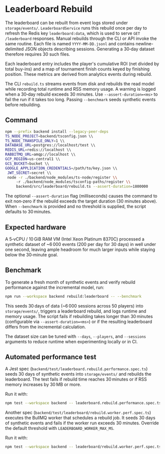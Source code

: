 # Leaderboard Rebuild

The leaderboard can be rebuilt from event logs stored under `storage/events/`.
`LeaderboardService` runs this rebuild once per day to refresh the Redis key
`leaderboard:data`, which is used to serve `GET /leaderboard` responses. Manual
rebuilds through the CLI or API invoke the same routine.
Each file is named `YYYY-MM-DD.jsonl` and contains newline-delimited JSON
objects describing sessions. Generating a 30‑day dataset therefore requires 30
such files.

Each leaderboard entry includes the player's cumulative ROI (net divided by
total buy-ins) and a map of tournament finish counts keyed by finishing
position. These metrics are derived from analytics events during rebuild.

The CLI `rebuild.ts` streams events from disk and rebuilds the read model while
recording total runtime and RSS memory usage. A warning is logged when a
30‑day rebuild exceeds 30 minutes. Use `--assert-duration=<ms>` to fail the run
if it takes too long. Passing `--benchmark` seeds synthetic events before
rebuilding.

## Command

```bash
npm --prefix backend install --legacy-peer-deps
TS_NODE_PROJECT=backend/tsconfig.json \\
TS_NODE_TRANSPILE_ONLY=1 \\
DATABASE_URL=postgres://localhost/test \\
REDIS_URL=redis://localhost \\
RABBITMQ_URL=amqp://localhost \\
GCP_REGION=us-central1 \\
GCS_BUCKET=bucket \\
GOOGLE_APPLICATION_CREDENTIALS=/path/to/key.json \\
 JWT_SECRET=secret \\
 node -r ./backend/node_modules/ts-node/register \\
     -r ./backend/node_modules/tsconfig-paths/register \\
     backend/src/leaderboard/rebuild.ts --assert-duration=1800000
```

The optional `--assert-duration` flag (milliseconds) causes the command to exit
non‑zero if the rebuild exceeds the target duration (30 minutes above). When
`--benchmark` is provided and no threshold is supplied, the script defaults to
30 minutes.

## Expected hardware

A 5‑vCPU / 10 GiB RAM VM (Intel Xeon Platinum 8370C) processed a synthetic dataset
of ~6 000 events (200 per day for 30 days) in well under one second, leaving
ample headroom for much larger inputs while staying below the 30‑minute goal.

## Benchmark

To generate a fresh month of synthetic events and verify rebuild performance
against the incremental model, run:

```bash
npm run --workspace backend rebuild:leaderboard -- --benchmark
```

This seeds 30 days of data (~6 000 sessions across 50 players) into
`storage/events/`, triggers a leaderboard rebuild, and logs runtime and memory
usage. The script fails if rebuilding takes longer than 30 minutes (configurable
via `--assert-duration=<ms>`) or if the resulting leaderboard differs from the
incremental calculation.

The dataset size can be tuned with `--days`, `--players`, and `--sessions`
arguments to reduce runtime when experimenting locally or in CI.

## Automated performance test

A Jest spec (`backend/test/leaderboard.rebuild.performance.spec.ts`)
seeds 30 days of synthetic events into `storage/events/` and rebuilds the
leaderboard. The test fails if rebuild time reaches 30 minutes or if RSS
memory increases by 30 MB or more.

Run it with:

```bash
npm test --workspace backend -- leaderboard.rebuild.performance.spec.ts
```

Another spec (`backend/test/leaderboard/rebuild.worker.perf.spec.ts`) executes the BullMQ worker that schedules a rebuild job. It seeds 30 days of synthetic events and fails if the worker run exceeds 30 minutes. Override the default threshold with `LEADERBOARD_WORKER_MAX_MS`.

Run it with:

```bash
npm test --workspace backend -- leaderboard/rebuild.worker.perf.spec.ts
```
